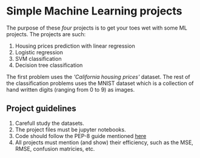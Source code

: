 # Simple Machine Learning projects

The purpose of these _four_ projects is to get your toes wet with some ML projects. The projects are such:
1. Housing prices prediction with linear regression
2. Logistic regression
3. SVM classification
4. Decision tree classification


The first problem uses the _'California housing prices'_ dataset. The rest of the classification problems uses the MNIST dataset which is a collection of hand written digits (ranging from 0 to 9) as images.

## Project guidelines
1. Carefull study the datasets.
2. The project files must be jupyter notebooks.
3. Code should follow the PEP-8 guide mentioned [here](https://peps.python.org/pep-0008/)
4. All projects must mention (and show) their efficiency, such as the MSE, RMSE, confusion matricies, etc.